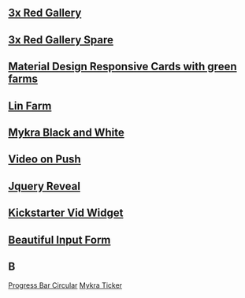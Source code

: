 ## [3x Red Gallery](https://codepen.io/Teeke/pen/eoJxJZ)
## [3x Red Gallery Spare](https://codepen.io/Teeke/pen/ZZbPNP)
## [Material Design Responsive Cards with green farms](https://codepen.io/Teeke/pen/qwOgWV)
## [Lin Farm](https://codepen.io/Teeke/pen/bJBpBL)
## [Mykra Black and White](https://codepen.io/Teeke/pen/xeEOGL)
## [Video on Push](https://codepen.io/Teeke/pen/BELBRP)
## [Jquery Reveal](https://www.w3schools.com/jquery/tryit.asp?filename=tryjquery_slide_down)
## [Kickstarter Vid Widget](https://codepen.io/Teeke/pen/JVMEwa)
## [Beautiful Input Form](https://codepen.io/Teeke/pen/MxxMYr)

## B

[Progress Bar Circular](https://codepen.io/Teeke/pen/GLjoZp)
[Mykra Ticker](https://codepen.io/Teeke/pen/pYBRvr)
